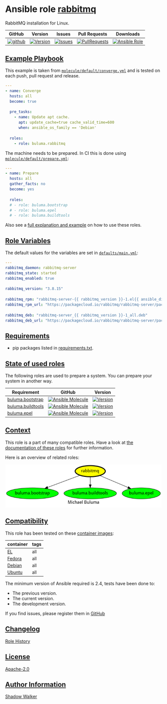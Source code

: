 # Ansible role [rabbitmq](https://galaxy.ansible.com/ui/standalone/roles/buluma/rabbitmq/documentation)

RabbitMQ installation for Linux.

|GitHub|Version|Issues|Pull Requests|Downloads|
|------|-------|------|-------------|---------|
|[![github](https://github.com/buluma/ansible-role-rabbitmq/actions/workflows/molecule.yml/badge.svg)](https://github.com/buluma/ansible-role-rabbitmq/actions/workflows/molecule.yml)|[![Version](https://img.shields.io/github/release/buluma/ansible-role-rabbitmq.svg)](https://github.com/buluma/ansible-role-rabbitmq/releases/)|[![Issues](https://img.shields.io/github/issues/buluma/ansible-role-rabbitmq.svg)](https://github.com/buluma/ansible-role-rabbitmq/issues/)|[![PullRequests](https://img.shields.io/github/issues-pr-closed-raw/buluma/ansible-role-rabbitmq.svg)](https://github.com/buluma/ansible-role-rabbitmq/pulls/)|[![Ansible Role](https://img.shields.io/ansible/role/d/buluma/rabbitmq)](https://galaxy.ansible.com/ui/standalone/roles/buluma/rabbitmq/documentation)|

## [Example Playbook](#example-playbook)

This example is taken from [`molecule/default/converge.yml`](https://github.com/buluma/ansible-role-rabbitmq/blob/master/molecule/default/converge.yml) and is tested on each push, pull request and release.

```yaml
---
- name: Converge
  hosts: all
  become: true

  pre_tasks:
    - name: Update apt cache.
      apt: update_cache=true cache_valid_time=600
      when: ansible_os_family == 'Debian'

  roles:
    - role: buluma.rabbitmq
```

The machine needs to be prepared. In CI this is done using [`molecule/default/prepare.yml`](https://github.com/buluma/ansible-role-rabbitmq/blob/master/molecule/default/prepare.yml):

```yaml
---
- name: Prepare
  hosts: all
  gather_facts: no
  become: yes

  roles:
  # - role: buluma.bootstrap
  # - role: buluma.epel
  # - role: buluma.buildtools
```

Also see a [full explanation and example](https://buluma.github.io/how-to-use-these-roles.html) on how to use these roles.

## [Role Variables](#role-variables)

The default values for the variables are set in [`defaults/main.yml`](https://github.com/buluma/ansible-role-rabbitmq/blob/master/defaults/main.yml):

```yaml
---
rabbitmq_daemon: rabbitmq-server
rabbitmq_state: started
rabbitmq_enabled: true

rabbitmq_version: "3.8.15"

rabbitmq_rpm: "rabbitmq-server-{{ rabbitmq_version }}-1.el{{ ansible_distribution_major_version }}.noarch.rpm"
rabbitmq_rpm_url: "https://packagecloud.io/rabbitmq/rabbitmq-server/packages/el/{{ ansible_distribution_major_version }}/{{ rabbitmq_rpm }}/download"

rabbitmq_deb: "rabbitmq-server_{{ rabbitmq_version }}-1_all.deb"
rabbitmq_deb_url: "https://packagecloud.io/rabbitmq/rabbitmq-server/packages/{{ ansible_distribution | lower }}/{{ ansible_distribution_release }}/{{ rabbitmq_deb }}/download"
```

## [Requirements](#requirements)

- pip packages listed in [requirements.txt](https://github.com/buluma/ansible-role-rabbitmq/blob/master/requirements.txt).

## [State of used roles](#state-of-used-roles)

The following roles are used to prepare a system. You can prepare your system in another way.

| Requirement | GitHub | Version |
|-------------|--------|--------|
|[buluma.bootstrap](https://galaxy.ansible.com/buluma/bootstrap)|[![Ansible Molecule](https://github.com/buluma/ansible-role-bootstrap/actions/workflows/molecule.yml/badge.svg)](https://github.com/buluma/ansible-role-bootstrap/actions/workflows/molecule.yml)|[![Version](https://img.shields.io/github/release/buluma/ansible-role-bootstrap.svg)](https://github.com/shadowwalker/ansible-role-bootstrap)|
|[buluma.buildtools](https://galaxy.ansible.com/buluma/buildtools)|[![Ansible Molecule](https://github.com/buluma/ansible-role-buildtools/actions/workflows/molecule.yml/badge.svg)](https://github.com/buluma/ansible-role-buildtools/actions/workflows/molecule.yml)|[![Version](https://img.shields.io/github/release/buluma/ansible-role-buildtools.svg)](https://github.com/shadowwalker/ansible-role-buildtools)|
|[buluma.epel](https://galaxy.ansible.com/buluma/epel)|[![Ansible Molecule](https://github.com/buluma/ansible-role-epel/actions/workflows/molecule.yml/badge.svg)](https://github.com/buluma/ansible-role-epel/actions/workflows/molecule.yml)|[![Version](https://img.shields.io/github/release/buluma/ansible-role-epel.svg)](https://github.com/shadowwalker/ansible-role-epel)|

## [Context](#context)

This role is a part of many compatible roles. Have a look at [the documentation of these roles](https://buluma.github.io/) for further information.

Here is an overview of related roles:

![dependencies](https://raw.githubusercontent.com/buluma/ansible-role-rabbitmq/png/requirements.png "Dependencies")

## [Compatibility](#compatibility)

This role has been tested on these [container images](https://hub.docker.com/u/buluma):

|container|tags|
|---------|----|
|[EL](https://hub.docker.com/repository/docker/buluma/enterpriselinux/general)|all|
|[Fedora](https://hub.docker.com/repository/docker/buluma/fedora/general)|all|
|[Debian](https://hub.docker.com/repository/docker/buluma/debian/general)|all|
|[Ubuntu](https://hub.docker.com/repository/docker/buluma/ubuntu/general)|all|

The minimum version of Ansible required is 2.4, tests have been done to:

- The previous version.
- The current version.
- The development version.

If you find issues, please register them in [GitHub](https://github.com/buluma/ansible-role-rabbitmq/issues)

## [Changelog](#changelog)

[Role History](https://github.com/buluma/ansible-role-rabbitmq/blob/master/CHANGELOG.md)

## [License](#license)

[Apache-2.0](https://github.com/buluma/ansible-role-rabbitmq/blob/master/LICENSE)

## [Author Information](#author-information)

[Shadow Walker](https://buluma.github.io/)

